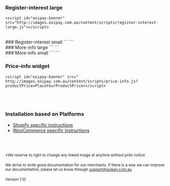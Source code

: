### Register-interest large
<script id="registerInterestLarge" src="http://images.oxipay.com.au/content/scripts/register-interest-large.js"></script>
```
<script id="oxipay-banner" src="http://images.oxipay.com.au/content/scripts/register-interest-large.js"></script>
```
<br/>
### Register-interest small
<script id="registerInterestSmall" src="http://images.oxipay.com.au/content/scripts/register-interest-small.js"></script>
```
<script id="oxipay-banner" src="http://images.oxipay.com.au/content/scripts/register-interest-small.js"></script>
```
<br/>
### More-info large
<script id="moreInfoLarge" src="http://images.oxipay.com.au/content/scripts/more-info-large.js"></script>
```
<script id="oxipay-banner" src="http://images.oxipay.com.au/content/scripts/more-info-large.js"></script>
```
<br/>
### More-info small
<script id="moreInfoSmall" src="http://images.oxipay.com.au/content/scripts/more-info-small.js"></script>
```
<script id="oxipay-banner" src="http://images.oxipay.com.au/content/scripts/more-info-small.js"></script>
```
<br>

### Price-info widget
<script id="oxipay-banner" src=" http://images.oxipay.com.au/content/scripts/price-info.js?productPrice={{current_variant.price | divided_by: 100.00}}"></script>
```
<script id="oxipay-banner" src=" http://images.oxipay.com.au/content/scripts/price-info.js?productPrice=PlaceYourProductPrice></script>
```

<br/><br/>

<div class="panel panel-primary">
  <div class="panel-heading">
    <h3 class="panel-title">Installation based on Platforms</h3>
  </div>
  <div class="panel-body">
<ul>
  <li><a href="../../price-info/shopify">Shopify specific instructions</a></li>
  <li><a href="../../price-info/woocommerce">WooCommerce specific instructions</a></li>
</ul>
  </div>
</div>

<br/><br/>

<small>*We reserve to right to change any linked image at anytime without prior notice</small>
<br/><br/>
<small>We strive to write good documentation for our merchants. If there is a way we can improve our documentation, please let us know through <a href="mailto:support@oxipay.com.au?Subject=Oxipay Documentation">support@oxipay.com.au</a></small>
<br>
<br>
<small>Version 1.10</small>
